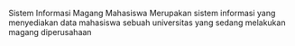 Sistem Informasi Magang Mahasiswa
Merupakan sistem informasi yang menyediakan data mahasiswa sebuah universitas yang sedang melakukan magang diperusahaan
